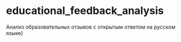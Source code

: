 # educational_feedback_analysis
Анализ образовательных отзывов с открытым ответом на русском языке}
